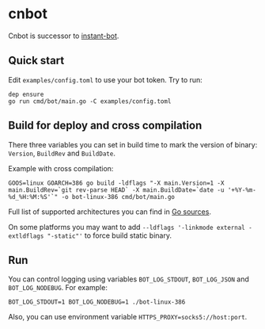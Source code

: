 cnbot
=====

Cnbot is successor to [instant-bot](https://github.com/michurin/instant-bot/).

Quick start
-----------

Edit `examples/config.toml` to use your bot token. Try to run:

```
dep ensure
go run cmd/bot/main.go -C examples/config.toml
```

Build for deploy and cross compilation
--------------------------------------

There three variables you can set in build time
to mark the version of binary: `Version`, `BuildRev` and `BuildDate`.

Example with cross compilation:

```
GOOS=linux GOARCH=386 go build -ldflags "-X main.Version=1 -X main.BuildRev=`git rev-parse HEAD` -X main.BuildDate=`date -u '+%Y-%m-%d_%H:%M:%S'`" -o bot-linux-386 cmd/bot/main.go
```

Full list of supported architectures you can find in
[Go sources](https://github.com/golang/go/blob/master/src/go/build/syslist.go).

On some platforms you may want to add
`--ldflags '-linkmode external -extldflags "-static"'`
to force build static binary.

Run
---

You can control logging using variables
`BOT_LOG_STDOUT`, `BOT_LOG_JSON` and `BOT_LOG_NODEBUG`.
For example:

```
BOT_LOG_STDOUT=1 BOT_LOG_NODEBUG=1 ./bot-linux-386
```

Also, you can use environment variable `HTTPS_PROXY=socks5://host:port`.
